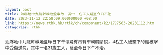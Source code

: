 ```yaml
---
layout: post
title: 油麻地中九龍幹線地盤事故　其中一名工人延至今日不治
date: 2023-11-12 22:58:09.000000000 +08:00
link: https://news.rthk.hk/rthk/ch/component/k2/1727563-20231112.htm
categories: rthk
---
```


油麻地中九龍幹線地盤昨日下午懷疑有吊臂車綱纜斷裂，4名工人被墜下的鐵枝擊中受傷送院，其中一名31歲工人，延至今日下午不治。
